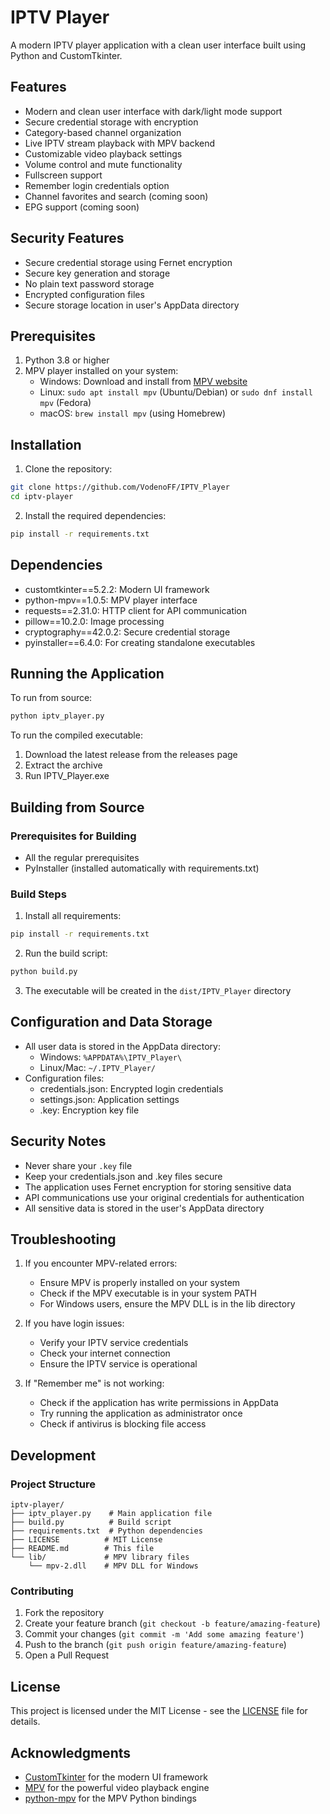 # IPTV Player

A modern IPTV player application with a clean user interface built using Python and CustomTkinter.


## Features
- Modern and clean user interface with dark/light mode support
- Secure credential storage with encryption
- Category-based channel organization
- Live IPTV stream playback with MPV backend
- Customizable video playback settings
- Volume control and mute functionality
- Fullscreen support
- Remember login credentials option
- Channel favorites and search (coming soon)
- EPG support (coming soon)

## Security Features
- Secure credential storage using Fernet encryption
- Secure key generation and storage
- No plain text password storage
- Encrypted configuration files
- Secure storage location in user's AppData directory

## Prerequisites

1. Python 3.8 or higher
2. MPV player installed on your system:
   - Windows: Download and install from [MPV website](https://mpv.io/installation/)
   - Linux: `sudo apt install mpv` (Ubuntu/Debian) or `sudo dnf install mpv` (Fedora)
   - macOS: `brew install mpv` (using Homebrew)

## Installation

1. Clone the repository:
```bash
git clone https://github.com/VodenoFF/IPTV_Player
cd iptv-player
```

2. Install the required dependencies:
```bash
pip install -r requirements.txt
```

## Dependencies
- customtkinter==5.2.2: Modern UI framework
- python-mpv==1.0.5: MPV player interface
- requests==2.31.0: HTTP client for API communication
- pillow==10.2.0: Image processing
- cryptography==42.0.2: Secure credential storage
- pyinstaller==6.4.0: For creating standalone executables

## Running the Application

To run from source:
```bash
python iptv_player.py
```

To run the compiled executable:
1. Download the latest release from the releases page
2. Extract the archive
3. Run IPTV_Player.exe

## Building from Source

### Prerequisites for Building
- All the regular prerequisites
- PyInstaller (installed automatically with requirements.txt)

### Build Steps
1. Install all requirements:
```bash
pip install -r requirements.txt
```

2. Run the build script:
```bash
python build.py
```

3. The executable will be created in the `dist/IPTV_Player` directory

## Configuration and Data Storage
- All user data is stored in the AppData directory:
  - Windows: `%APPDATA%\IPTV_Player\`
  - Linux/Mac: `~/.IPTV_Player/`
- Configuration files:
  - credentials.json: Encrypted login credentials
  - settings.json: Application settings
  - .key: Encryption key file

## Security Notes
- Never share your `.key` file
- Keep your credentials.json and .key files secure
- The application uses Fernet encryption for storing sensitive data
- API communications use your original credentials for authentication
- All sensitive data is stored in the user's AppData directory

## Troubleshooting
1. If you encounter MPV-related errors:
   - Ensure MPV is properly installed on your system
   - Check if the MPV executable is in your system PATH
   - For Windows users, ensure the MPV DLL is in the lib directory

2. If you have login issues:
   - Verify your IPTV service credentials
   - Check your internet connection
   - Ensure the IPTV service is operational

3. If "Remember me" is not working:
   - Check if the application has write permissions in AppData
   - Try running the application as administrator once
   - Check if antivirus is blocking file access

## Development

### Project Structure
```
iptv-player/
├── iptv_player.py    # Main application file
├── build.py          # Build script
├── requirements.txt  # Python dependencies
├── LICENSE          # MIT License
├── README.md        # This file
└── lib/             # MPV library files
    └── mpv-2.dll    # MPV DLL for Windows
```

### Contributing
1. Fork the repository
2. Create your feature branch (`git checkout -b feature/amazing-feature`)
3. Commit your changes (`git commit -m 'Add some amazing feature'`)
4. Push to the branch (`git push origin feature/amazing-feature`)
5. Open a Pull Request

## License
This project is licensed under the MIT License - see the [LICENSE](LICENSE) file for details.

## Acknowledgments
- [CustomTkinter](https://github.com/TomSchimansky/CustomTkinter) for the modern UI framework
- [MPV](https://mpv.io/) for the powerful video playback engine
- [python-mpv](https://github.com/jaseg/python-mpv) for the MPV Python bindings 